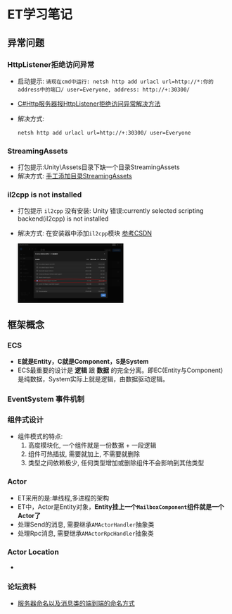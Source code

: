 # ET学习笔记

## 异常问题

### HttpListener拒绝访问异常

* 启动提示: `请现在cmd中运行: netsh http add urlacl url=http://*:你的address中的端口/ user=Everyone, address: http://+:30300/`

* [C#Http服务器报HttpListener拒绝访问异常解决方法](https://et-framework.cn/d/1062-netsh-http-add-urlacl-urlhttpaddress-usereveryone)
* 解决方式:

  ```cmd
  netsh http add urlacl url=http://+:30300/ user=Everyone
  ```

### StreamingAssets

* 打包提示:Unity\Assets目录下缺一个目录StreamingAssets
* 解决方式: [手工添加目录StreamingAssets](https://et-framework.cn/d/593-unityassetsstreamingassets)

### il2cpp is not installed

* 打包提示 `il2cpp` 没有安装: Unity 错误:currently selected scripting backend(il2cpp) is not installed
* 解决方式: 在安装器中添加`il2cpp`模块 [参考CSDN](https://blog.csdn.net/qq_39342142/article/details/100661184)
  
  <img src="./img/ET6_build_1.png" width="50%"/>

## 框架概念

### ECS

* **E就是Entity，C就是Component，S是System**
* ECS最重要的设计是 **逻辑** 跟 **数据** 的完全分离。即EC(Entity与Component)是纯数据，System实际上就是逻辑，由数据驱动逻辑。

### EventSystem 事件机制

### 组件式设计

* 组件模式的特点:
  1. 高度模块化, 一个组件就是一份数据 + 一段逻辑
  1. 组件可热插拔, 需要就加上, 不需要就删除  
  1. 类型之间依赖极少, 任何类型增加或删除组件不会影响到其他类型

### Actor

* ET采用的是:单线程,多进程的架构
* ET中，Actor是Entity对象，**Entity挂上一个`MailboxComponent`组件就是一个Actor了**
* 处理Send的消息, 需要继承`AMActorHandler`抽象类
* 处理Rpc消息, 需要继承`AMActorRpcHandler`抽象类

### Actor Location

* 

### 论坛资料

* [服务器命名以及消息类的端到端的命名方式](https://et-framework.cn/d/51)